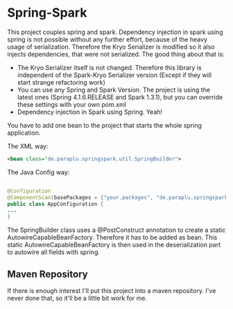 # Spring-Spark

This project couples spring and spark. Dependency injection in spark using spring is not possible without any further effort, because of the heavy usage of serialization. Therefore the Kryo Serializer is modified so it also injects dependencies, that were not serialized. The good thing about that is: 

 * The Kryo Serializer itself is not changed. Therefore this library is independent of the Spark-Kryo Serializer version (Except if they will start strange refactoring work)
 * You can use any Spring and Spark Version. The project is using the latest ones (Spring 4.1.6.RELEASE and Spark 1.3.1), but you can override these settings with your own pom.xml
 * Dependency injection in Spark using Spring. Yeah!

You have to add one bean to the project that starts the whole spring application.

The XML way:
```xml
<bean class="de.paraplu.springspark.util.SpringBuilder">
```

The Java Config way:
```java

@Configuration
@ComponentScan(basePackages = {"your.packages", "de.paraplu.springspark.util"})
public class AppConfiguration {
...
}
```

The SpringBuilder class uses a @PostConstruct annotation to create a static AutowireCapableBeanFactory. Therefore it has to be added as bean. This static AutowireCapableBeanFactory is then used in the deserialization part to autowire all fields with spring.


## Maven Repository

If there is enough interest I'll put this project into a maven repository. I've never done that, so it'll be a little bit work for me.